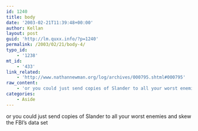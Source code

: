 ```yaml
---
id: 1240
title: body
date: '2003-02-21T11:39:48+00:00'
author: Kellan
layout: post
guid: 'http://lm.quxx.info/?p=1240'
permalink: /2003/02/21/body-4/
typo_id:
    - '1238'
mt_id:
    - '433'
link_related:
    - 'http://www.nathannewman.org/log/archives/000795.shtml#000795'
raw_content:
    - 'or you could just send copies of Slander to all your worst enemies and skew the FBI\''s data set'
categories:
    - Aside
---
```


or you could just send copies of Slander to all your worst enemies and skew the FBI’s data set